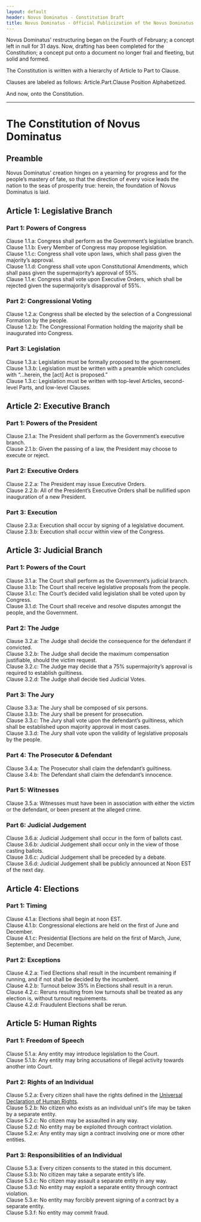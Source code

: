 ```yaml
---
layout: default
header: Novus Dominatus - Constitution Draft
title: Novus Dominatus - Official Publicization of the Novus Dominatus Constitution Draft
---
```


Novus Dominatus' restructuring began on the Fourth of February; a concept left in null for 31 days. Now, drafting has been completed for the Constitution; a concept put onto a document no longer frail and fleeting, but solid and formed. 

The Constitution is written with a hierarchy of Article to Part to Clause.

Clauses are labeled as follows: Article.Part.Clause Position Alphabetized.

And now, onto the Constitution.

<hr/>

# The Constitution of Novus Dominatus
## Preamble
Novus Dominatus’ creation hinges on a yearning for progress and for the people’s mastery of fate, so that the direction of every voice leads the nation to the seas of prosperity true: herein, the foundation of Novus Dominatus is laid.
## Article 1: Legislative Branch
### Part 1: Powers of Congress
Clause 1.1.a: Congress shall perform as the Government’s legislative branch.  
Clause 1.1.b: Every Member of Congress may propose legislation.  
Clause 1.1.c: Congress shall vote upon laws, which shall pass given the majority’s approval.  
Clause 1.1.d: Congress shall vote upon Constitutional Amendments, which shall pass given the supermajority’s approval of 55%.  
Clause 1.1.e: Congress shall vote upon Executive Orders, which shall be rejected given the supermajority’s disapproval of 55%.   
### Part 2: Congressional Voting
Clause 1.2.a: Congress shall be elected by the selection of a Congressional Formation by the people.  
Clause 1.2.b: The Congressional Formation holding the majority shall be inaugurated into Congress.  
### Part 3: Legislation
Clause 1.3.a: Legislation must be formally proposed to the government.  
Clause 1.3.b: Legislation must be written with a preamble which concludes with “...herein, the [act] Act is proposed.”  
Clause 1.3.c: Legislation must be written with top-level Articles, second-level Parts, and low-level Clauses.  
## Article 2: Executive Branch
### Part 1: Powers of the President
Clause 2.1.a: The President shall perform as the Government’s executive branch.  
Clause 2.1.b: Given the passing of a law, the President may choose to execute or reject.  
### Part 2: Executive Orders
Clause 2.2.a: The President may issue Executive Orders.  
Clause 2.2.b: All of the President’s Executive Orders shall be nullified upon inauguration of a new President.  
### Part 3: Execution
Clause 2.3.a: Execution shall occur by signing of a legislative document.  
Clause 2.3.b: Execution shall occur within view of the Congress.  
## Article 3: Judicial Branch
### Part 1: Powers of the Court
Clause 3.1.a: The Court shall perform as the Government’s judicial branch.  
Clause 3.1.b: The Court shall receive legislative proposals from the people.  
Clause 3.1.c: The Court’s decided valid legislation shall be voted upon by Congress.  
Clause 3.1.d: The Court shall receive and resolve disputes amongst the people, and the Government.  
### Part 2: The Judge
Clause 3.2.a: The Judge shall decide the consequence for the defendant if convicted.  
Clause 3.2.b: The Judge shall decide the maximum compensation justifiable, should the victim request.  
Clause 3.2.c: The Judge may decide that a 75% supermajority’s approval is required to establish guiltiness.  
Clause 3.2.d: The Judge shall decide tied Judicial Votes.  
### Part 3: The Jury
Clause 3.3.a: The Jury shall be composed of six persons.  
Clause 3.3.b: The Jury shall be present for prosecution.  
Clause 3.3.c: The Jury shall vote upon the defendant’s guiltiness, which shall be established upon majority approval in most cases.  
Clause 3.3.d: The Jury shall vote upon the validity of legislative proposals by the people.  
### Part 4: The Prosecutor & Defendant
Clause 3.4.a: The Prosecutor shall claim the defendant’s guiltiness.  
Clause 3.4.b: The Defendant shall claim the defendant’s innocence.  
### Part 5: Witnesses
Clause 3.5.a: Witnesses must have been in association with either the victim or the defendant, or been present at the alleged crime.  
### Part 6: Judicial Judgement
Clause 3.6.a: Judicial Judgement shall occur in the form of ballots cast.  
Clause 3.6.b: Judicial Judgement shall occur only in the view of those casting ballots.  
Clause 3.6.c: Judicial Judgement shall be preceded by a debate.  
Clause 3.6.d: Judicial Judgement shall be publicly announced at Noon EST of the next day.  
## Article 4: Elections
### Part 1: Timing
Clause 4.1.a: Elections shall begin at noon EST.  
Clause 4.1.b: Congressional elections are held on the first of June and December.  
Clause 4.1.c: Presidential Elections are held on the first of March, June, September, and December.  
### Part 2: Exceptions
Clause 4.2.a: Tied Elections shall result in the incumbent remaining if running, and if not shall be decided by the incumbent.  
Clause 4.2.b: Turnout below 35% in Elections shall result in a rerun.  
Clause 4.2.c: Reruns resulting from low turnouts shall be treated as any election is, without turnout requirements.  
Clause 4.2.d: Fraudulent Elections shall be rerun.  
## Article 5: Human Rights
### Part 1: Freedom of Speech
Clause 5.1.a: Any entity may introduce legislation to the Court.  
Clause 5.1.b: Any entity may bring accusations of illegal activity towards another into Court.  
### Part 2: Rights of an Individual
Clause 5.2.a: Every citizen shall have the rights defined in the [Universal Declaration of Human Rights](https://www.ohchr.org/EN/UDHR/Documents/UDHR_Translations/eng.pdf).  
Clause 5.2.b: No citizen who exists as an individual unit's life may be taken by a separate entity.  
Clause 5.2.c: No citizen may be assaulted in any way.  
Clause 5.2.d: No entity may be exploited through contract violation.  
Clause 5.2.e: Any entity may sign a contract involving one or more other entities.  
### Part 3: Responsibilities of an Individual
Clause 5.3.a: Every citizen consents to the stated in this document.  
Clause 5.3.b: No citizen may take a separate entity’s life.  
Clause 5.3.c: No citizen may assault a separate entity in any way.  
Clause 5.3.d: No entity may exploit a separate entity through contract violation.  
Clause 5.3.e: No entity may forcibly prevent signing of a contract by a separate entity.  
Clause 5.3.f: No entity may commit fraud.  






